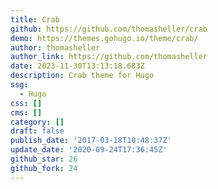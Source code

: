 ```yaml
---
title: Crab
github: https://github.com/thomasheller/crab
demo: https://themes.gohugo.io/theme/crab/
author: thomasheller
author_link: https://github.com/thomasheller
date: 2023-11-30T13:13:18.683Z
description: Crab theme for Hugo
ssg:
  - Hugo
css: []
cms: []
category: []
draft: false
publish_date: '2017-03-18T10:48:37Z'
update_date: '2020-09-24T17:36:45Z'
github_star: 26
github_fork: 24
---
```

